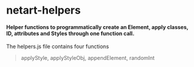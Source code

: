 # netart-helpers

#### Helper functions to programmatically create an Element, apply classes, ID, attributes and Styles through one function call. 

The helpers.js file contains four functions 
> applyStyle, applyStyleObj, appendElement, randomInt
